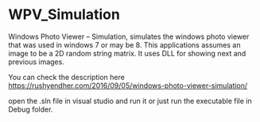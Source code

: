 # WPV_Simulation

Windows Photo Viewer –  Simulation, simulates the windows photo viewer that was used in windows 7 or may be 8.
This applications assumes an image to be a 2D random string matrix. It uses DLL for showing next and previous images.

You can check the description here https://rushyendher.com/2016/09/05/windows-photo-viewer-simulation/ 

open the .sln file in visual studio and run it or just run the executable file in Debug folder.
